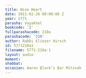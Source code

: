 ```yaml
---
title: Wise Heart
date: 2011-02-26 00:00:00 Z
year: 5771
parasha: Vayakhel
bookcode: '2'
fullparashacode: 210a
parashacode: '210'
author: Rabbi Eliezer Hirsch
id: 5771210a1
filename: 5771-210a-1
layout: audio
moment: 
shabbat: 
occasion: Aaron Block’s Bar Mitzvah
---
```


